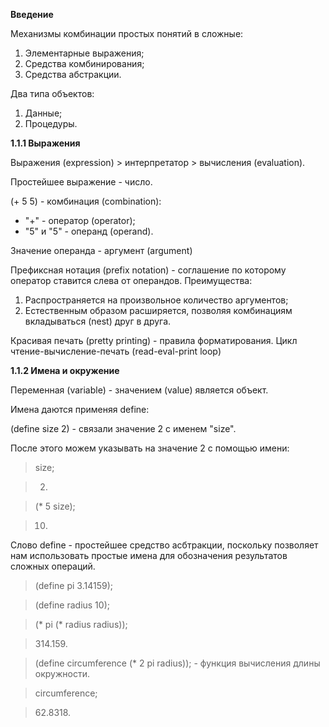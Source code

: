 **Введение**

Механизмы комбинации простых понятий в сложные:

  1. Элементарные выражения;
  2. Средства комбинирования;
  3. Средства абстракции.

Два типа объектов:
  1. Данные;
  2. Процедуры.

**1.1.1 Выражения**

Выражения (expression) > интерпретатор > вычисления (evaluation).

Простейшее выражение - число.

(+ 5 5) - комбинация (combination):
- "+" - оператор (operator);
- "5" и "5" - операнд (operand).

Значение операнда - аргумент (argument)

Префиксная нотация (prefix notation) - соглашение по которому оператор ставится слева от операндов. Преимущества:

  1. Распространяется на произвольное количество аргументов;
  2. Естественным образом расширяется, позволяя комбинациям вкладываться (nest) друг в друга.

Красивая печать (pretty printing) - правила форматирования.
Цикл чтение-вычисление-печать (read-eval-print loop)

**1.1.2 Имена и окружение**

Переменная (variable) - значением (value) является объект.

Имена даются применяя define:

(define size 2) - связали значение 2 с именем "size". 

После этого можем указывать на значение 2 с помощью имени:

>size;

>2.

>(* 5 size);

>10.

Слово define - простейшее средство асбтракции, поскольку позволяет нам использовать простые имена для обозначения результатов сложных операций.

>(define pi 3.14159);

>(define radius 10);

>(* pi (* radius radius));

>314.159.

>(define circumference (* 2 pi radius)); - функция вычисления длины окружности.

>circumference;

>62.8318.



